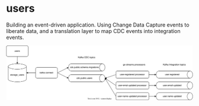 # users

Building an event-driven application. 
Using Change Data Capture events to liberate data, and a translation layer to map CDC events into integration events. 

![design](docs/design.drawio.svg)
